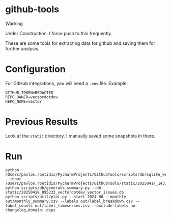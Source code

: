 # github-tools

 > [!WARNING]  
> Under Construction. I force push to this frequently.

These are some tools for extracting data for github and saving them for further analysis.

# Configuration

For GitHub integrations, you will need a `.env` file. Example:

```dotenv
GITHUB_TOKEN=REDACTED
REPO_OWNER=vectordotdev
REPO_NAME=vector
```

# Previous Results

Look at the `static` directory. I manually saved some snapshots in there.

# Run

```shell
python /Users/pavlos.rontidis/PycharmProjects/GithubTools/scripts/db/sqlite_writer.py --input /Users/pavlos.rontidis/PycharmProjects/GithubTools/static/20250417_143706_vectordotdev_vector_issues.json 
python scripts/db/generate_summary.py --db static/20250418_095233_vectordotdev_vector_issues.db
python scripts/util/plot.py --start 2024-06 --monthly out/monthly_summary.csv --labels out/label_breakdown.csv --label_counts out/label_timeseries.csv --exclude-labels no-changelog,domain: deps 
```
